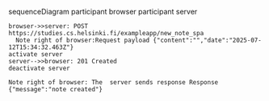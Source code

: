 sequenceDiagram
    participant browser
    participant server

    browser->>server: POST https://studies.cs.helsinki.fi/exampleapp/new_note_spa
      Note right of browser:Request payload {"content":"","date":"2025-07-12T15:34:32.463Z"}
    activate server
    server-->>browser: 201 Created 
    deactivate server

    Note right of browser: The  server sends response Response {"message":"note created"}